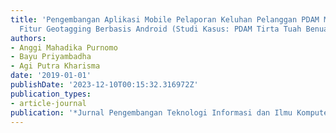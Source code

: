 ```yaml
---
title: 'Pengembangan Aplikasi Mobile Pelaporan Keluhan Pelanggan PDAM Menggunakan
  Fitur Geotagging Berbasis Android (Studi Kasus: PDAM Tirta Tuah Benua Kutai Timur)'
authors:
- Anggi Mahadika Purnomo
- Bayu Priyambadha
- Agi Putra Kharisma
date: '2019-01-01'
publishDate: '2023-12-10T00:15:32.316972Z'
publication_types:
- article-journal
publication: '*Jurnal Pengembangan Teknologi Informasi dan Ilmu Komputer*'
---
```

